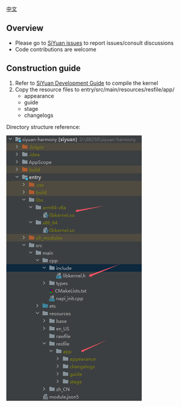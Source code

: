 [中文](https://github.com/siyuan-note/siyuan-harmony/blob/master/README_zh_CN.md)

## Overview

* Please go to [SiYuan issues](https://github.com/siyuan-note/siyuan/issues) to report issues/consult discussions
* Code contributions are welcome

## Construction guide

1. Refer to [SiYuan Development Guide](https://github.com/siyuan-note/siyuan/blob/master/.github/CONTRIBUTING.md) to compile the kernel
2. Copy the resource files to entry/src/main/resources/resfile/app/
    * appearance
    * guide
    * stage
    * changelogs

Directory structure reference:

![project-tree](project-tree.png)
